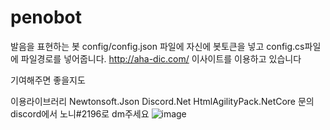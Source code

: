 # penobot
발음을 표현하는 봇
config/config.json 파일에 자신에 봇토큰을 넣고 config.cs파일에 파일경로를 넣어줍니다.
http://aha-dic.com/ 이사이트를 이용하고 있습니다

기여해주면 좋을지도

이용라이브러리
Newtonsoft.Json
Discord.Net
HtmlAgilityPack.NetCore
문의 discord에서 노니#2196로 dm주세요
![image](https://user-images.githubusercontent.com/54547113/213206877-28284637-997f-4b1e-b5a3-85f0dc570a1b.png)

